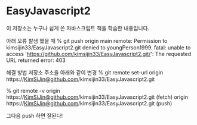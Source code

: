 # EasyJavascript2
이 저장소는 누구나 쉽게 쓴 자바스크립트 책을 학습한 내용입니다.

아래 오류 발생 했을 때
% git push origin main
remote: Permission to kimsijin33/EasyJavascript2.git denied to youngPerson1999.
fatal: unable to access 'https://github.com/kimsijin33/EasyJavascript2.git/': The requested URL returned error: 403

해결 방법
저장소 주소을 아래와 같이 변경
% git remote set-url origin https://KimSiJin@github.com/kimsijin33/EasyJavascript2.git

% git remote -v
origin	https://KimSiJin@github.com/kimsijin33/EasyJavascript2.git (fetch)
origin	https://KimSiJin@github.com/kimsijin33/EasyJavascript2.git (push)

그다음 push 하면 잘된다!


